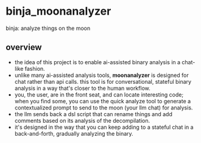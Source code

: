 # binja_moonanalyzer

binja: analyze things on the moon

## overview

- the idea of this project is to enable ai-assisted binary analysis in a chat-like fashion.
- unlike many ai-assisted analysis tools, **moonanalyzer** is designed for chat rather than api calls. this tool is for conversational, stateful binary analysis in a way that's closer to the human workflow.
- you, the user, are in the front seat, and can locate interesting code; when you find some, you can use the quick analyze tool to generate a contextualized prompt to send to the moon (your llm chat) for analysis.
- the llm sends back a dsl script that can rename things and add comments based on its analysis of the decompilation.
- it's designed in the way that you can keep adding to a stateful chat in a back-and-forth, gradually analyzing the binary.
